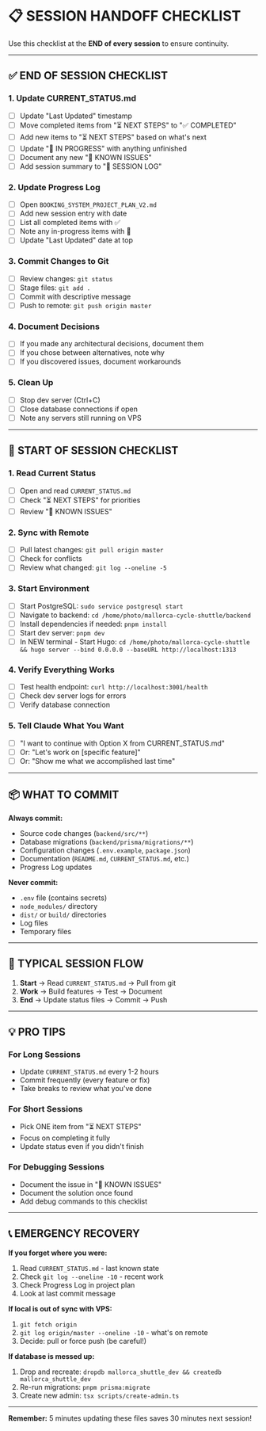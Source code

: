 # 📋 SESSION HANDOFF CHECKLIST

Use this checklist at the **END of every session** to ensure continuity.

---

## ✅ END OF SESSION CHECKLIST

### 1. Update CURRENT_STATUS.md
- [ ] Update "Last Updated" timestamp
- [ ] Move completed items from "⏳ NEXT STEPS" to "✅ COMPLETED"
- [ ] Add new items to "⏳ NEXT STEPS" based on what's next
- [ ] Update "🔄 IN PROGRESS" with anything unfinished
- [ ] Document any new "🐛 KNOWN ISSUES"
- [ ] Add session summary to "📝 SESSION LOG"

### 2. Update Progress Log
- [ ] Open `BOOKING_SYSTEM_PROJECT_PLAN_V2.md`
- [ ] Add new session entry with date
- [ ] List all completed items with ✅
- [ ] Note any in-progress items with 🔄
- [ ] Update "Last Updated" date at top

### 3. Commit Changes to Git
- [ ] Review changes: `git status`
- [ ] Stage files: `git add .`
- [ ] Commit with descriptive message
- [ ] Push to remote: `git push origin master`

### 4. Document Decisions
- [ ] If you made any architectural decisions, document them
- [ ] If you chose between alternatives, note why
- [ ] If you discovered issues, document workarounds

### 5. Clean Up
- [ ] Stop dev server (Ctrl+C)
- [ ] Close database connections if open
- [ ] Note any servers still running on VPS

---

## 🚀 START OF SESSION CHECKLIST

### 1. Read Current Status
- [ ] Open and read `CURRENT_STATUS.md`
- [ ] Check "⏳ NEXT STEPS" for priorities
- [ ] Review "🐛 KNOWN ISSUES"

### 2. Sync with Remote
- [ ] Pull latest changes: `git pull origin master`
- [ ] Check for conflicts
- [ ] Review what changed: `git log --oneline -5`

### 3. Start Environment
- [ ] Start PostgreSQL: `sudo service postgresql start`
- [ ] Navigate to backend: `cd /home/photo/mallorca-cycle-shuttle/backend`
- [ ] Install dependencies if needed: `pnpm install`
- [ ] Start dev server: `pnpm dev`
- [ ] In NEW terminal - Start Hugo: `cd /home/photo/mallorca-cycle-shuttle && hugo server --bind 0.0.0.0 --baseURL http://localhost:1313`

### 4. Verify Everything Works
- [ ] Test health endpoint: `curl http://localhost:3001/health`
- [ ] Check dev server logs for errors
- [ ] Verify database connection

### 5. Tell Claude What You Want
- [ ] "I want to continue with Option X from CURRENT_STATUS.md"
- [ ] Or: "Let's work on [specific feature]"
- [ ] Or: "Show me what we accomplished last time"

---

## 📦 WHAT TO COMMIT

**Always commit:**
- Source code changes (`backend/src/**`)
- Database migrations (`backend/prisma/migrations/**`)
- Configuration changes (`.env.example`, `package.json`)
- Documentation (`README.md`, `CURRENT_STATUS.md`, etc.)
- Progress Log updates

**Never commit:**
- `.env` file (contains secrets)
- `node_modules/` directory
- `dist/` or `build/` directories
- Log files
- Temporary files

---

## 🔄 TYPICAL SESSION FLOW

1. **Start** → Read `CURRENT_STATUS.md` → Pull from git
2. **Work** → Build features → Test → Document
3. **End** → Update status files → Commit → Push

---

## 💡 PRO TIPS

### For Long Sessions
- Update `CURRENT_STATUS.md` every 1-2 hours
- Commit frequently (every feature or fix)
- Take breaks to review what you've done

### For Short Sessions
- Pick ONE item from "⏳ NEXT STEPS"
- Focus on completing it fully
- Update status even if you didn't finish

### For Debugging Sessions
- Document the issue in "🐛 KNOWN ISSUES"
- Document the solution once found
- Add debug commands to this checklist

---

## 📞 EMERGENCY RECOVERY

**If you forget where you were:**
1. Read `CURRENT_STATUS.md` - last known state
2. Check `git log --oneline -10` - recent work
3. Check Progress Log in project plan
4. Look at last commit message

**If local is out of sync with VPS:**
1. `git fetch origin`
2. `git log origin/master --oneline -10` - what's on remote
3. Decide: pull or force push (be careful!)

**If database is messed up:**
1. Drop and recreate: `dropdb mallorca_shuttle_dev && createdb mallorca_shuttle_dev`
2. Re-run migrations: `pnpm prisma:migrate`
3. Create new admin: `tsx scripts/create-admin.ts`

---

**Remember:** 5 minutes updating these files saves 30 minutes next session!

